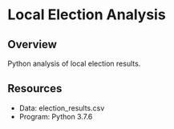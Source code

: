 # Local Election Analysis
## Overview
Python analysis of local election results.
## Resources
- Data: election_results.csv
- Program: Python 3.7.6
